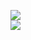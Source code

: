 [![](https://img.shields.io/badge/Made%20With-Github%20Spray-lightgrey.svg?style=for-the-badge&logo=github)](https://github.com/Annihil/github-spray#1803)  
[![](https://i.imgur.com/2DrTn0Z.gif)](https://github.com/Annihil/github-spray)